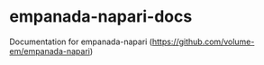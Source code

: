 # empanada-napari-docs
Documentation for empanada-napari (https://github.com/volume-em/empanada-napari)
